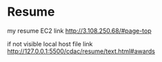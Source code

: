# Resume
my resume
EC2 link 
http://3.108.250.68/#page-top

if not visible 
local host file link 
http://127.0.0.1:5500/cdac/resume/text.html#awards
